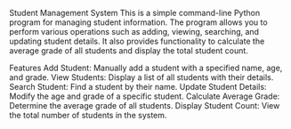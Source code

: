 Student Management System
This is a simple command-line Python program for managing student information. The program allows you to perform various operations such as adding, viewing, searching, and updating student details. It also provides functionality to calculate the average grade of all students and display the total student count.

Features
Add Student: Manually add a student with a specified name, age, and grade.
View Students: Display a list of all students with their details.
Search Student: Find a student by their name.
Update Student Details: Modify the age and grade of a specific student.
Calculate Average Grade: Determine the average grade of all students.
Display Student Count: View the total number of students in the system.
